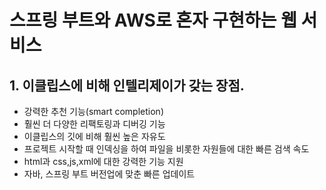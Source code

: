 # 스프링 부트와 AWS로 혼자 구현하는 웹 서비스

## 1. 이클립스에 비해 인텔리제이가 갖는 장점.

* 강력한 추천 기능(smart completion)
* 훨씬 더 다양한 리팩토링과 디버깅 기능
* 이클립스의 깃에 비해 훨씬 높은 자유도
* 프로젝트 시작할 때 인덱싱을 하여 파일을 비롯한 자원들에 대한 빠른 검색 속도
* html과 css,js,xml에 대한 강력한 기능 지원
* 자바, 스프링 부트 버전업에 맞춘 빠른 업데이트
